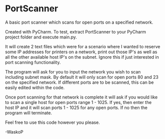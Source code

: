 # PortScanner
A basic port scanner which scans for open ports on a specified network.

Created with PyCharm. To test, extract PortScanner to your PyCharm project folder and execute main.py.

It will create 2 text files which were for a scenario where I wanted to reserve some IP addresses for printers on a network, print out those IP's as well as all the other available host IP's on the subnet. Ignore this if just interested in port scanning functionality.

The program will ask for you to input the network you wish to scan including subnet mask. By default it will only scan for open ports 80 and 23 on the specified network. If different ports are to be scanned, this can be easily edited within the code.

Once port scanning for that network is complete it will ask if you would like to scan a single host for open ports range 1 - 1025. If yes, then enter the host IP and it will scan ports 1 - 1025 for any open ports. If no then the program will terminate.

Feel free to use this code however you please.

-WaskoP
